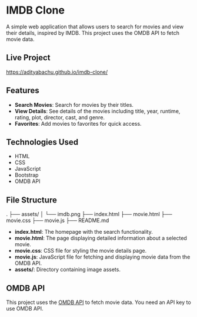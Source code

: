 # IMDB Clone

A simple web application that allows users to search for movies and view their details, inspired by IMDB. This project uses the OMDB API to fetch movie data.

## Live Project
https://adityabachu.github.io/imdb-clone/

## Features

- **Search Movies**: Search for movies by their titles.
- **View Details**: See details of the movies including title, year, runtime, rating, plot, director, cast, and genre.
- **Favorites**: Add movies to favorites for quick access.

## Technologies Used

- HTML
- CSS
- JavaScript
- Bootstrap
- OMDB API


## File Structure

.
├── assets/
│ └── imdb.png
├── index.html
├── movie.html
├── movie.css
├── movie.js
├── README.md



- **index.html**: The homepage with the search functionality.
- **movie.html**: The page displaying detailed information about a selected movie.
- **movie.css**: CSS file for styling the movie details page.
- **movie.js**: JavaScript file for fetching and displaying movie data from the OMDB API.
- **assets/**: Directory containing image assets.

## OMDB API

This project uses the [OMDB API](http://www.omdbapi.com/) to fetch movie data. You need an API key to use OMDB API.
